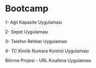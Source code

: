 # Bootcamp

1- Ağıl Kapasite Uygulaması

2- Sepet Uygulaması

3- Telefon Rehber Uygulaması

4- TC Kimlik Numara Kontrol Uygulaması

Bitirme Projesi - URL Kısaltma Uygulaması
